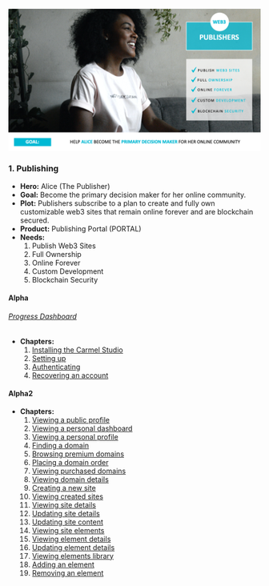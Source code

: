 ![alice](../../assets/alice.png)

### 1. Publishing

* **Hero:** Alice (The Publisher)
* **Goal:** Become the primary decision maker for her online community.
* **Plot:** Publishers subscribe to a plan to create and fully own customizable web3 sites that remain online forever and are blockchain secured.
* **Product:** Publishing Portal (PORTAL)
* **Needs:**
  1. Publish Web3 Sites
  2. Full Ownership
  3. Online Forever
  4. Custom Development
  5. Blockchain Security

#### Alpha

###### [Progress Dashboard](https://github.com/fluidtrends/carmel/projects/7)

* **Chapters:**
    1. [Installing the Carmel Studio](https://github.com/fluidtrends/carmel/issues/850)
    2. [Setting up](https://github.com/fluidtrends/carmel/issues/851)
    3. [Authenticating](https://github.com/fluidtrends/carmel/issues/852)
    4. [Recovering an account](https://github.com/fluidtrends/carmel/issues/853)


#### Alpha2
* **Chapters:**
    1. [Viewing a public profile](https://github.com/fluidtrends/carmel/issues/854)
    2. [Viewing a personal dashboard](https://github.com/fluidtrends/carmel/issues/855)
    3. [Viewing a personal profile](https://github.com/fluidtrends/carmel/issues/856)
    4. [Finding a domain](https://github.com/fluidtrends/carmel/issues/857)
    5. [Browsing premium domains](https://github.com/fluidtrends/carmel/issues/858)
    6. [Placing a domain order](https://github.com/fluidtrends/carmel/issues/859)
    7. [Viewing purchased domains](https://github.com/fluidtrends/carmel/issues/860)
    8. [Viewing domain details](https://github.com/fluidtrends/carmel/issues/861)
    9. [Creating a new site](https://github.com/fluidtrends/carmel/issues/862)
    10. [Viewing created sites](https://github.com/fluidtrends/carmel/issues/863)
    11. [Viewing site details](https://github.com/fluidtrends/carmel/issues/864)
    12. [Updating site details](https://github.com/fluidtrends/carmel/issues/865)
    13. [Updating site content](https://github.com/fluidtrends/carmel/issues/866)
    14. [Viewing site elements](https://github.com/fluidtrends/carmel/issues/867)
    15. [Viewing element details](https://github.com/fluidtrends/carmel/issues/868)
    16. [Updating element details](https://github.com/fluidtrends/carmel/issues/869)
    17. [Viewing elements library](https://github.com/fluidtrends/carmel/issues/870)
    18. [Adding an element](https://github.com/fluidtrends/carmel/issues/871)
    19. [Removing an element](https://github.com/fluidtrends/carmel/issues/872)
